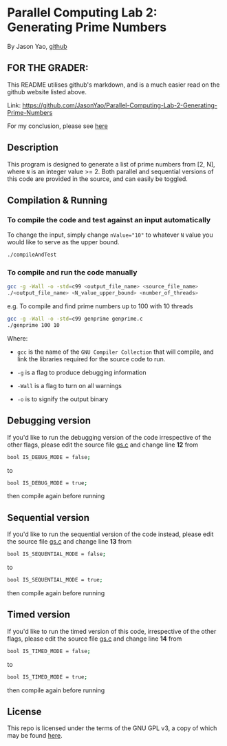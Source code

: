 # Parallel Computing Lab 2: Generating Prime Numbers
By Jason Yao, [github](https://github.com/JasonYao/Parallel-Computing-Lab-2-Generating-Prime-Numbers)

## FOR THE GRADER: 
This README utilises github's markdown, and is a much easier read on the github website listed above.

Link: https://github.com/JasonYao/Parallel-Computing-Lab-2-Generating-Prime-Numbers

For my conclusion, please see [here](CONCLUSION.md)

## Description
This program is designed to generate a list of prime numbers from [2, N], where `N` is
an integer value >= 2.
Both parallel and sequential versions of this code are provided in the source, and can easily be toggled.

## Compilation & Running
### To compile the code and test against an input automatically
To change the input, simply change `nValue="10"` to whatever `N` value you would like to serve as the upper bound.
```sh
./compileAndTest
```

### To compile and run the code manually
```sh
gcc -g -Wall -o -std=c99 <output_file_name> <source_file_name>
./<output_file_name> <N_value_upper_bound> <number_of_threads>
```

e.g. To compile and find prime numbers up to 100 with 10 threads
```sh
gcc -g -Wall -o -std=c99 genprime genprime.c
./genprime 100 10
```

Where:
- `gcc` is the name of the `GNU Compiler Collection` that will compile, 
and link the libraries required for the source code to run.

- `-g` is a flag to produce debugging information

- `-Wall` is a flag to turn on all warnings

- `-o` is to signify the output binary

## Debugging version
If you'd like to run the debugging version of the code irrespective of the other flags, please edit the source file [gs.c](gs.c) and change line **12** from

```sh
bool IS_DEBUG_MODE = false;
```
to
```sh
bool IS_DEBUG_MODE = true;
```
then compile again before running

## Sequential version
If you'd like to run the sequential version of the code instead, please edit the source file [gs.c](gs.c) and change line **13** from

```sh
bool IS_SEQUENTIAL_MODE = false;
```
to
```sh
bool IS_SEQUENTIAL_MODE = true;
```
then compile again before running

## Timed version
If you'd like to run the timed version of this code, irrespective of the other flags, please edit the source file [gs.c](gs.c) and change line **14** from

```sh
bool IS_TIMED_MODE = false;
```
to
```sh
bool IS_TIMED_MODE = true;
```
then compile again before running

## License
This repo is licensed under the terms of the GNU GPL v3, a copy of which may be found [here](LICENSE).
